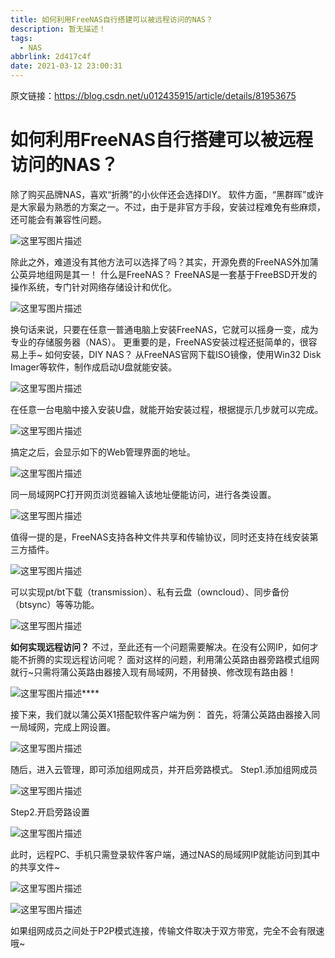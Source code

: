 ```yaml
---
title: 如何利用FreeNAS自行搭建可以被远程访问的NAS？
description: 暂无描述！
tags:
  - NAS
abbrlink: 2d417c4f
date: 2021-03-12 23:00:31
---
```




原文链接：https://blog.csdn.net/u012435915/article/details/81953675



# 如何利用FreeNAS自行搭建可以被远程访问的NAS？

除了购买品牌NAS，喜欢“折腾”的小伙伴还会选择DIY。
软件方面，“黑群晖”或许是大家最为熟悉的方案之一。不过，由于是非官方手段，安装过程难免有些麻烦，还可能会有兼容性问题。

![**这里写图片描述**](http://blog.cdn.ionluo.cn/blog/20180823012208128)

除此之外，难道没有其他方法可以选择了吗？其实，开源免费的FreeNAS外加蒲公英异地组网是其一！
什么是FreeNAS？
FreeNAS是一套基于FreeBSD开发的操作系统，专门针对网络存储设计和优化。

![这里写图片描述](http://blog.cdn.ionluo.cn/blog/20180823012309734)

换句话来说，只要在任意一普通电脑上安装FreeNAS，它就可以摇身一变，成为专业的存储服务器（NAS）。
更重要的是，FreeNAS安装过程还挺简单的，很容易上手~
如何安装，DIY NAS？
从FreeNAS官网下载ISO镜像，使用Win32 Disk Imager等软件，制作成启动U盘就能安装。

![这里写图片描述](http://blog.cdn.ionluo.cn/blog/20180823012338604)

在任意一台电脑中接入安装U盘，就能开始安装过程，根据提示几步就可以完成。

![这里写图片描述](http://blog.cdn.ionluo.cn/blog/20180823012407880)

搞定之后，会显示如下的Web管理界面的地址。

![这里写图片描述](http://blog.cdn.ionluo.cn/blog/20180823012414763)

同一局域网PC打开网页浏览器输入该地址便能访问，进行各类设置。

![这里写图片描述](http://blog.cdn.ionluo.cn/blog/20180823012422202)

值得一提的是，FreeNAS支持各种文件共享和传输协议，同时还支持在线安装第三方插件。

![这里写图片描述](http://blog.cdn.ionluo.cn/blog/20180823012434629)

可以实现pt/bt下载（transmission）、私有云盘（owncloud）、同步备份（btsync）等等功能。

![这里写图片描述](http://blog.cdn.ionluo.cn/blog/20180823012441968)

**如何实现远程访问？**
不过，至此还有一个问题需要解决。在没有公网IP，如何才能不折腾的实现远程访问呢？
面对这样的问题，利用蒲公英路由器旁路模式组网就行~只需将蒲公英路由器接入现有局域网，不用替换、修改现有路由器！

![这里写图片描述](http://blog.cdn.ionluo.cn/blog/20180823012513137)****

接下来，我们就以蒲公英X1搭配软件客户端为例：
首先，将蒲公英路由器接入同一局域网，完成上网设置。

![这里写图片描述](http://blog.cdn.ionluo.cn/blog/20180823012520713)

随后，进入云管理，即可添加组网成员，并开启旁路模式。
Step1.添加组网成员

![这里写图片描述](http://blog.cdn.ionluo.cn/blog/2018082301253216)

Step2.开启旁路设置

![这里写图片描述](http://blog.cdn.ionluo.cn/blog/20180823012555624)

此时，远程PC、手机只需登录软件客户端，通过NAS的局域网IP就能访问到其中的共享文件~

![这里写图片描述](http://blog.cdn.ionluo.cn/blog/20180823012604260)

![这里写图片描述](http://blog.cdn.ionluo.cn/blog/20180823012611998)


如果组网成员之间处于P2P模式连接，传输文件取决于双方带宽，完全不会有限速哦~